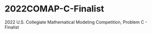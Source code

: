 # 2022COMAP-C-Finalist
2022 U.S. Collegiate Mathematical Modeling Competition, Problem C - Finalist
